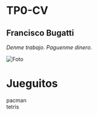 # TP0-CV

## Francisco Bugatti 

*Denme trabajo. Paguenme dinero.*

![Foto](https://encrypted-tbn0.gstatic.com/images?q=tbn:ANd9GcTGBkHN197fGnCmE74Z-xaHuxlFkXZrMZBqkA&s)

# Jueguitos

pacman  
tetris  